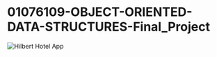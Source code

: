 # 01076109-OBJECT-ORIENTED-DATA-STRUCTURES-Final_Project

![Hilbert Hotel App](https://github.com/user-attachments/assets/1c54567e-9a03-476b-8100-aec039b4e010)
